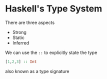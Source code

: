 # Haskell's Type System
There are three aspects
* Strong
* Static
* Inferred

We can use the `::` to explicitly state the type

``` haskell
[1,2,3] :: Int
```

also known as a type signature

